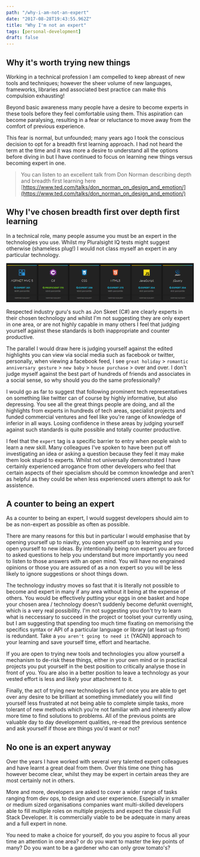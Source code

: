 ```yaml
---
path: "/why-i-am-not-an-expert"
date: "2017-08-28T19:43:55.962Z"
title: "Why I'm not an expert"
tags: [personal-development]
draft: false
---
```


## Why it's worth trying new things

Working in a technical profession I am compelled to keep abreast of new tools and techniques; however the sheer volume of new languages, frameworks, libraries and associated best practice can make this compulsion exhausting!

Beyond basic awareness many people have a desire to become experts in these tools before they feel comfortable using them. This aspiration can become paralysing, resulting in a fear or reluctance to move away from the comfort of previous experience.

This fear is normal, but unfounded; many years ago I took the conscious decision to opt for a breadth first learning approach. I had not heard the term at the time and it was more a desire to understand all the options before diving in but I have continued to focus on learning new things versus becoming expert in one.

> You can listen to an excellent talk from Don Norman describing depth
> and breadth first learning here
> [https://www.ted.com/talks/don_norman_on_design_and_emotion/](https://www.ted.com/talks/don_norman_on_design_and_emotion/)

## Why I've chosen breadth first over depth first learning

In a technical role, many people assume you must be an expert in the technologies you use. Whilst my Pluralsight IQ tests might suggest otherwise (shameless plug!) I would not class myself an expert in any particular technology.

![Pluralsight IQ Tests](pluralsight.png)

Respected industry guru's such as Jon Skeet (C#) are clearly experts in their chosen technology and whilst I'm not suggesting they are only expert in one area, or are not highly capable in many others I feel that judging yourself against these standards is both inappropriate and counter productive.

The parallel I would draw here is judging yourself against the edited highlights you can view via social media such as facebook or twitter, personally, when viewing a facebook feed, I see `great holiday` > `romantic anniversary gesture` > `new baby` > `house purchase` > <insert major life event> over and over. I don't judge myself against the best part of hundreds of friends and associates in a social sense, so why should you do the same professionally?

I would go as far to suggest that following prominent tech representatives on something like twitter can of course by highly informative, but also depressing. You see all the great things people are doing, and all the highlights from experts in hundreds of tech areas, specialist projects and funded commercial ventures and feel like you're range of knowledge of inferior in all ways. Losing confidence in these areas by judging yourself against such standards is quite possible and totally counter productive.

I feel that the `expert` tag is a specific barrier to entry when people wish to learn a new skill. Many colleagues I've spoken to have been put off investigating an idea or asking a question because they feel it may make them look stupid to experts. Whilst not universally demonstrated I have certainly experienced arrogance from other developers who feel that certain aspects of their specialism should be common knowledge and aren't as helpful as they could be when less experienced users attempt to ask for assistence.

## A counter to being an expert

As a counter to being an expert, I would suggest developers should aim to be as non-expert as possible as often as possible.

There are many reasons for this but in particular I would emphasise that by opening yourself up to niavity, you open yourself up to learning and you open yourself to new ideas. By intentionally being non expert you are forced to asked questions to help you understand but more importantly you need to listen to those answers with an open mind. You will have no engrained opinions or those you are assured of as a non expert so you will be less likely to ignore suggestions or shoot things down.

The technology industry moves so fast that it is literally not possible to become and expert in many if any area without it being at the expense of others. You would be effectively putting your eggs in one basket and hope your chosen area / technology doesn't suddenly become defunkt overnight, which is a very real possibility. I'm not suggesting you don't try to learn what is neccessary to succeed in the project or toolset your currently using, but I am suggesting that spending too much time fixating on memorising the specifics syntax or API of a particular language or library (at least up front) is redundant.
Take a `you aren't going to need it` (YAGNI) approach to your learning and save yourself time, effort and heartache.

If you are open to trying new tools and technologies you allow yourself a mechanism to de-risk these things, either in your own mind or in practical projects you put yourself in the best position to critically analyse those in front of you. You are also in a better position to leave a technology as your vested effort is less and likely your attachment to it.

Finally, the act of trying new technologies is fun! once you are able to get over any desire to be brilliant at something immediately you will find yourself less frustrated at not being able to complete simple tasks, more tolerant of new methods which you're not familiar with and inherently allow more time to find solutions to problems. All of the previous points are valuable day to day development qualities, re-read the previous sentence and ask yourself if those are things you'd want or not?

## No one is an expert anyway

Over the years I have worked with several very talented expert colleagues and have learnt a great deal from them. Over this time one thing has however become clear, whilst they may be expert in certain areas they are most certainly not in others.

More and more, developers are asked to cover a wider range of tasks ranging from dev ops, to design and user experience. Especially in smaller or medium sized organisations companies want multi-skilled developers able to fill multiple roles on multiple projects and expect the classic Full Stack Developer. It is commercially viable to be be adequate in many areas and a full expert in none.

You need to make a choice for yourself, do you you aspire to focus all your time an attention in one area? or do you want to master the key points of many? Do you want to be a gardener who can only grow tomato's?